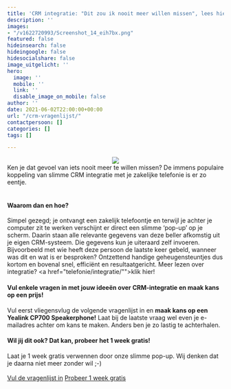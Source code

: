 ```yaml
---
title: 'CRM integratie: "Dit zou ik nooit meer willen missen", lees hier waarom.'
description: ''
images:
- "/v1622720993/Screenshot_14_eih7bx.png"
featured: false
hideinsearch: false
hideingoogle: false
hidesocialshare: false
image_uitgelicht: ''
hero:
  image: ''
  mobile: ''
  link: ''
  disable_image_on_mobile: false
author: ''
date: 2021-06-02T22:00:00+00:00
url: "/crm-vragenlijst/"
contactpersoon: []
categories: []
tags: []

---
```

<center><img src="https://res.cloudinary.com/callvoip/image/upload/v1622720993/Screenshot_14_eih7bx.png"></center>
Ken je dat gevoel van iets nooit meer te willen missen? De immens populaire koppeling van slimme CRM integratie met je zakelijke telefonie is er zo eentje.<br><br>

#### Waarom dan en hoe?

Simpel gezegd; je ontvangt een zakelijk telefoontje en terwijl je achter je computer zit te werken verschijnt er direct een slimme ‘pop-up’ op je scherm. Daarin staan alle relevante gegevens van deze beller afkomstig uit je eigen CRM-systeem. Die gegevens kun je uiteraard zelf invoeren. Bijvoorbeeld met wie heeft deze persoon de laatste keer gebeld, wanneer was dit en wat is er besproken? Ontzettend handige geheugensteuntjes dus kortom en bovenal snel, efficiënt en resultaatgericht. Meer lezen over integratie? <a href="telefonie/integratie/"">klik hier!</a>

#### Vul enkele vragen in met jouw ideeën over CRM-integratie en maak kans op een prijs!

Vul eerst vliegensvlug de volgende vragenlijst in en **maak kans op een Yealink CP700 Speakerphone!** Laat bij de laatste vraag wel even je e-mailadres achter om kans te maken. Anders ben je zo lastig te achterhalen.

#### Wil jij dit ook? Dat kan, probeer het 1 week gratis!

Laat je 1 week gratis verwennen door onze slimme pop-up. Wij denken dat je daarna niet meer zonder wil ;-)
<br><br><a href="https://docs.google.com/forms/d/e/1FAIpQLScCnzt5kZ2vvey-ZOF6tu-WNU4PCw5mMgRGtdk1Gz3HrcuMkQ/viewform" class="button">Vul de vragenlijst in</a>   <a href="aanvragen/voip-cti/" class="button">Probeer 1 week gratis</a>
